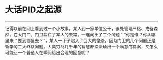 # 大话PID之起源

---

记得以前在网上看到过一个小故事，某人到一家单位公干，该处管理严格、戒备森然，在大门口，门卫拦住了某人的去路，一连问出了三个问题：“你是谁？你从哪里来？要到哪里去？”，某人一下子陷入了巨大的惶恐，因为门卫的几个问题正是哲学的三大终极问题，人类穷尽几千年的智慧都没法给出一个满意的答案，又怎么可能让一个普通人在瞬间给出合理的回复呢？


